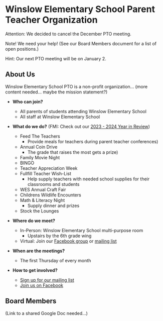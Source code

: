 # Winslow Elementary School Parent Teacher Organization

Attention: We decided to cancel the December PTO meeting.

Note! We need your help! (See our Board Members document for a list of open positions.)

Hint: Our next PTO meeting will be on January 2.


## About Us

Winslow Elementary School PTO is a non-profit organization... (more content needed... maybe the mission statement?)

- **Who can join?**
    - All parents of students attending Winslow Elementary School
    - All staff at Winslow Elementary School


- **What do we do?**
(FMI: Check out our [2023 - 2024 Year in Review](/2023-2024_YIR.pdf))
    - Feed The Teachers
        - Provide meals for teachers during parent teacher conferences)
    - Annual Coin Drive
        - The grade that raises the most gets a prize)
    - Family Movie Night
    - BINGO
    - Teacher Appreciation Week
    - Fullfill Teacher Wish-List
        - Help supply teachers with needed school supplies for their classrooms and students
    - WES Annual Craft Fair
    - Childrens Wildlife Encounters
    - Math & Literacy Night
        - Supply dinner and prizes
    - Stock the Lounges


- **Where do we meet?**
    - In-Person: Winslow Elementary School multi-purpose room
        - Upstairs by the 6th grade wing
    - Virtual: Join our [Facebook group](https://fb.wesptome.org) or [mailing list](https://ml.wesptome.org)


- **When are the meetings?**
    - The first Thursday of every month


- **How to get involved?**
    - [Sign up for our mailing list](https://ml.wesptome.org)
    - [Join us on Facebook](https://fb.wesptome.org)


## Board Members

(Link to a shared Google Doc needed...)